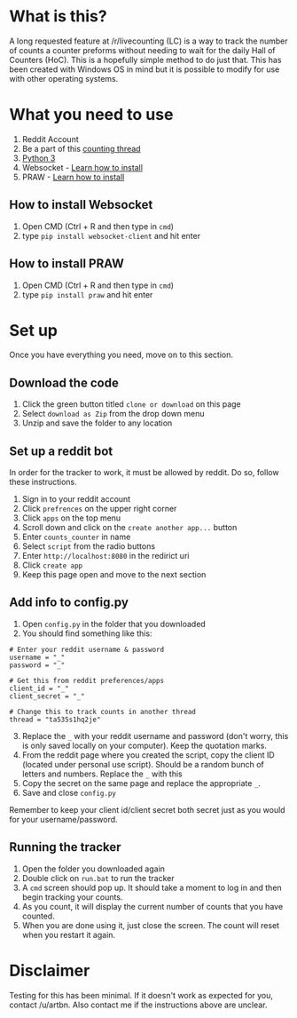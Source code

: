 # What is this?
A long requested feature at /r/livecounting (LC) is a way to track the number of counts a counter preforms without needing to wait for the daily Hall of Counters (HoC). This is a hopefully simple method to do just that. This has been created with Windows OS in mind but it is possible to modify for use with other operating systems.

# What you need to use
1. Reddit Account
2. Be a part of this [counting thread](https://www.reddit.com/live/ta535s1hq2je/)
3. [Python 3](https://www.python.org/ftp/python/3.6.4/python-3.6.4.exe)
4. Websocket - [Learn how to install](https://github.com/artbn/count_counter#how-to-install-websocket)
5. PRAW - [Learn how to install](https://github.com/artbn/count_counter#how-to-install-websocket-1)

## How to install Websocket
1. Open CMD (Ctrl + R and then type in `cmd`)
2. type `pip install websocket-client` and hit enter

## How to install PRAW
1. Open CMD (Ctrl + R and then type in `cmd`)
2. type `pip install praw` and hit enter

# Set up

Once you have everything you need, move on to this section.

## Download the code

1. Click the green button titled `clone or download` on this page
2. Select `download as Zip` from the drop down menu
3. Unzip and save the folder to any location

## Set up a reddit bot
In order for the tracker to work, it must be allowed by reddit. Do so, follow these instructions.

1. Sign in to your reddit account
2. Click `prefrences` on the upper right corner
3. Click `apps` on the top menu
4. Scroll down and click on the `create another app...` button
5. Enter `counts_counter` in name
6. Select `script` from the radio buttons
7. Enter `http://localhost:8080` in the redirict uri
8. Click `create app`
9. Keep this page open and move to the next section

## Add info to config.py

1. Open `config.py` in the folder that you downloaded
2. You should find something like this:
```
# Enter your reddit username & password
username = "_"
password = "_"

# Get this from reddit preferences/apps
client_id = "_"
client_secret = "_"

# Change this to track counts in another thread
thread = "ta535s1hq2je"
```
3. Replace the `_` with your reddit username and password (don't worry, this is only saved locally on your computer). Keep the quotation marks.
4. From the reddit page where you created the script, copy the client ID (located under personal use script). Should be a random bunch of letters and numbers. Replace the `_` with this
5. Copy the secret on the same page and replace the appropriate `_`.
6. Save and close `config.py`

Remember to keep your client id/client secret both secret just as you would for your username/password.

## Running the tracker

1. Open the folder you downloaded again
2. Double click on `run.bat` to run the tracker
3. A `cmd` screen should pop up. It should take a moment to log in and then begin tracking your counts.
4. As you count, it will display the current number of counts that you have counted.
5. When you are done using it, just close the screen. The count will reset when you restart it again.

# Disclaimer
Testing for this has been minimal. If it doesn't work as expected for you, contact /u/artbn. Also contact me if the instructions above are unclear.